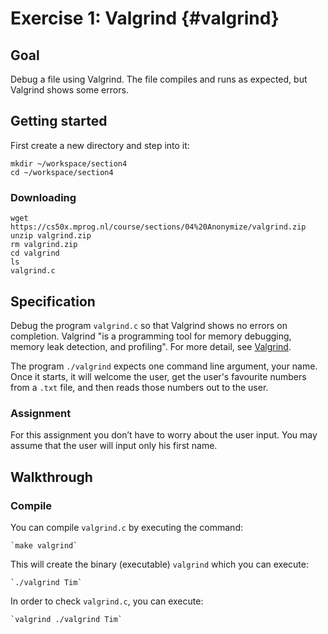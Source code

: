 # Exercise 1: Valgrind {#valgrind}

## Goal

Debug a file using Valgrind. The file compiles and runs as expected, but Valgrind shows some errors.

## Getting started

First create a new directory and step into it:


    mkdir ~/workspace/section4
    cd ~/workspace/section4

### Downloading

    wget https://cs50x.mprog.nl/course/sections/04%20Anonymize/valgrind.zip
    unzip valgrind.zip
    rm valgrind.zip
    cd valgrind
    ls
    valgrind.c

## Specification

Debug the program `valgrind.c` so that Valgrind shows no errors on completion. Valgrind "is a programming tool for memory debugging, memory leak detection, and profiling". For more detail, see [Valgrind](http://valgrind.org/).

The program `./valgrind` expects one command line argument, your name. Once it starts, it will welcome the user, get the user's favourite numbers from a `.txt` file, and then reads those numbers out to the user.

### Assignment

For this assignment you don’t have to worry about the user input. You may assume that the user will input only his first name.

## Walkthrough

### Compile

You can compile `valgrind.c` by executing the command:


    `make valgrind`

This will create the binary (executable) `valgrind` which you can execute:


    `./valgrind Tim`

In order to check `valgrind.c`, you can execute:


    `valgrind ./valgrind Tim`
